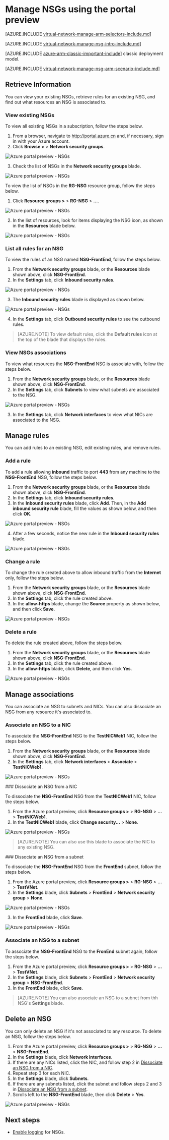 
<properties 
   pageTitle="Manage NSGs using the Portal Preview in Resource Manager | Azure"
   description="Learn how to manage exising NSGs using the Portal Preview in Resource Manager"
   services="virtual-network"
   documentationCenter="na"
   authors="telmosampaio"
   manager="carmonm"
   editor=""
   tags="azure-resource-manager"
/>
<tags
	ms.service="virtual-network"
	ms.date="03/14/2016"
	wacn.date=""/>

# Manage NSGs using the portal preview

[AZURE.INCLUDE [virtual-network-manage-arm-selectors-include.md](../includes/virtual-network-manage-nsg-arm-selectors-include.md)]

[AZURE.INCLUDE [virtual-network-manage-nsg-intro-include.md](../includes/virtual-network-manage-nsg-intro-include.md)]

[AZURE.INCLUDE [azure-arm-classic-important-include](../includes/learn-about-deployment-models-rm-include.md)] classic deployment model.

[AZURE.INCLUDE [virtual-network-manage-nsg-arm-scenario-include.md](../includes/virtual-network-manage-nsg-arm-scenario-include.md)]

## Retrieve Information

You can view your existing NSGs, retrieve rules for an existing NSG, and find out what resources an NSG is associated to.

### View existing NSGs
To view all existing NSGs in a subscription, follow the steps below.

1. From a browser, navigate to http://portal.azure.cn and, if necessary, sign in with your Azure account.
2. Click **Browse >** > **Network security groups**.

![Azure portal preview - NSGs](./media/virtual-network-manage-nsg-arm-portal/figure1.png)

3. Check the list of NSGs in the **Network security groups** blade.

![Azure portal preview - NSGs](./media/virtual-network-manage-nsg-arm-portal/figure2.png)

To view the list of NSGs in the **RG-NSG** resource group, follow the steps below. 

1. Click **Resource groups >** > **RG-NSG** > **...**.

![Azure portal preview - NSGs](./media/virtual-network-manage-nsg-arm-portal/figure3.png)

2. In the list of resources, look for items displaying the NSG icon, as shown in the **Resources** blade below.

![Azure portal preview - NSGs](./media/virtual-network-manage-nsg-arm-portal/figure4.png)
		 
### List all rules for an NSG

To view the rules of an NSG named **NSG-FrontEnd**, follow the steps below. 

1. From the **Network security groups** blade, or the **Resources** blade shown above, click **NSG-FrontEnd**.
2. In the **Settings** tab, click **Inbound security rules**.

![Azure portal preview - NSGs](./media/virtual-network-manage-nsg-arm-portal/figure5.png)

3. The **Inbound security rules** blade is displayed as shown below.

![Azure portal preview - NSGs](./media/virtual-network-manage-nsg-arm-portal/figure6.png)

4. In the **Settings** tab, click **Outbound security rules** to see the outbound rules.

>[AZURE.NOTE] To view default rules, click the **Default rules** icon at the top of the blade that displays the rules.

### View NSGs associations

To view what resources the **NSG-FrontEnd** NSG is associate with, follow the steps below.

1. From the **Network security groups** blade, or the **Resources** blade shown above, click **NSG-FrontEnd**.
2. In the **Settings** tab, click **Subnets** to view what subnets are associated to the NSG.

![Azure portal preview - NSGs](./media/virtual-network-manage-nsg-arm-portal/figure7.png)

3. In the **Settings** tab, click **Network interfaces** to view what NICs are associated to the NSG.

## Manage rules

You can add rules to an existing NSG, edit existing rules, and remove rules.

### Add a rule

To add a rule allowing **inbound** traffic to port **443** from any machine to the **NSG-FrontEnd** NSG, follow the steps below.

1. From the **Network security groups** blade, or the **Resources** blade shown above, click **NSG-FrontEnd**.
2. In the **Settings** tab, click **Inbound security rules**.
3. In the **Inbound security rules** blade, click **Add**. Then, in the **Add inbound security rule** blade, fill the values as shown below, and then click **OK**.

![Azure portal preview - NSGs](./media/virtual-network-manage-nsg-arm-portal/figure8.png)

4. After a few seconds, notice the new rule in the **Inbound security rules** blade.

![Azure portal preview - NSGs](./media/virtual-network-manage-nsg-arm-portal/figure9.png)

### Change a rule

To change the rule created above to allow inbound traffic from the **Internet** only, follow the steps below.

1. From the **Network security groups** blade, or the **Resources** blade shown above, click **NSG-FrontEnd**.
2. In the **Settings** tab, click the rule created above.
3. In the **allow-https** blade, change the **Source** property as shown below, and then click **Save**.

![Azure portal preview - NSGs](./media/virtual-network-manage-nsg-arm-portal/figure10.png)

### Delete a rule

To delete the rule created above, follow the steps below.

1. From the **Network security groups** blade, or the **Resources** blade shown above, click **NSG-FrontEnd**.
2. In the **Settings** tab, click the rule created above.
3. In the **allow-https** blade, click **Delete**, and then click **Yes**.

![Azure portal preview - NSGs](./media/virtual-network-manage-nsg-arm-portal/figure11.png)

## Manage associations

You can associate an NSG to subnets and NICs. You can also dissociate an NSG from any resource it's associated to.

### Associate an NSG to a NIC

To associate the **NSG-FrontEnd** NSG to the **TestNICWeb1** NIC, follow the steps below.

1. From the **Network security groups** blade, or the **Resources** blade shown above, click **NSG-FrontEnd**.
2. In the **Settings** tab, click **Network interfaces** > **Associate** > **TestNICWeb1**.

![Azure portal preview - NSGs](./media/virtual-network-manage-nsg-arm-portal/figure12.png)

###<a name="Dissociate-an-NSG-from-a-NIC"></a> Dissociate an NSG from a NIC

To dissociate the **NSG-FrontEnd** NSG from the **TestNICWeb1** NIC, follow the steps below.

1. From the Azure portal preview, click **Resource groups >** > **RG-NSG** > **...** > **TestNICWeb1**.
2. In the **TestNICWeb1** blade, click **Change security...** > **None**.

![Azure portal preview - NSGs](./media/virtual-network-manage-nsg-arm-portal/figure13.png)

>[AZURE.NOTE] You can also use this blade to associate the NIC to any existing NSG.

###<a name="Dissociate-an-NSG-from-a-subnet"></a> Dissociate an NSG from a subnet

To dissociate the **NSG-FrontEnd** NSG from the **FrontEnd** subnet, follow the steps below.

1. From the Azure portal preview, click **Resource groups >** > **RG-NSG** > **...** > **TestVNet**.
2. In the **Settings** blade, click **Subnets** > **FrontEnd** > **Network security group** > **None**.

![Azure portal preview - NSGs](./media/virtual-network-manage-nsg-arm-portal/figure14.png)

3. In the **FrontEnd** blade, click **Save**.

![Azure portal preview - NSGs](./media/virtual-network-manage-nsg-arm-portal/figure15.png)

### Associate an NSG to a subnet

To associate the **NSG-FrontEnd** NSG to the **FronEnd** subnet again, follow the steps below.

1. From the Azure portal preview, click **Resource groups >** > **RG-NSG** > **...** > **TestVNet**.
2. In the **Settings** blade, click **Subnets** > **FrontEnd** > **Network security group** > **NSG-FrontEnd**.
3. In the **FrontEnd** blade, click **Save**.

>[AZURE.NOTE] You can also associate an NSG to a subnet from thh NSG's **Settings** blade.

## Delete an NSG

You can only delete an NSG if it's not associated to any resource. To delete an NSG, follow the steps below.

1. From the Azure portal preview, click **Resource groups >** > **RG-NSG** > **...** > **NSG-FrontEnd**.
2. In the **Settings** blade, click **Network interfaces**.
3. If there are any NICs listed, click the NIC, and follow step 2 in [Dissociate an NSG from a NIC](#Dissociate-an-NSG-from-a-NIC).
4. Repeat step 3 for each NIC.
5. In the **Settings** blade, click **Subnets**.
6. If there are any subnets listed, click the subnet and follow steps 2 and 3 in [Dissociate an NSG from a subnet](#Dissociate-an-NSG-from-a-subnet).
7. Scrolls left to the **NSG-FrontEnd** blade, then click **Delete** > **Yes**.

![Azure portal preview - NSGs](./media/virtual-network-manage-nsg-arm-portal/figure16.png)

## Next steps

- [Enable logging](/documentation/articles/virtual-network-nsg-manage-log/) for NSGs.